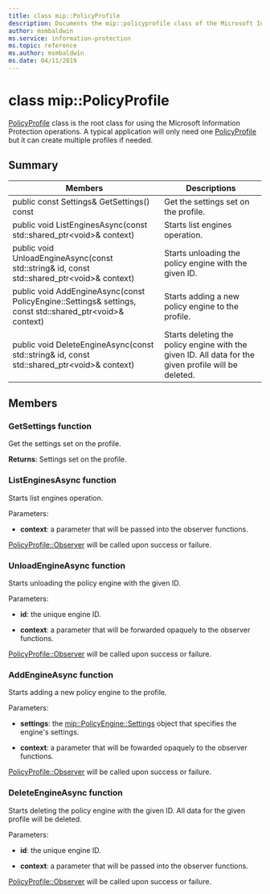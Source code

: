 ```yaml
---
title: class mip::PolicyProfile 
description: Documents the mip::policyprofile class of the Microsoft Information Protection (MIP) SDK.
author: msmbaldwin
ms.service: information-protection
ms.topic: reference
ms.author: msmbaldwin
ms.date: 04/11/2019
---
```


# class mip::PolicyProfile 
[PolicyProfile](class_mip_policyprofile.md) class is the root class for using the Microsoft Information Protection operations. A typical application will only need one [PolicyProfile](class_mip_policyprofile.md) but it can create multiple profiles if needed.
  
## Summary
 Members                        | Descriptions                                
--------------------------------|---------------------------------------------
public const Settings& GetSettings() const  |  Get the settings set on the profile.
public void ListEnginesAsync(const std::shared_ptr\<void\>& context)  |  Starts list engines operation.
public void UnloadEngineAsync(const std::string& id, const std::shared_ptr\<void\>& context)  |  Starts unloading the policy engine with the given ID.
public void AddEngineAsync(const PolicyEngine::Settings& settings, const std::shared_ptr\<void\>& context)  |  Starts adding a new policy engine to the profile.
public void DeleteEngineAsync(const std::string& id, const std::shared_ptr\<void\>& context)  |  Starts deleting the policy engine with the given ID. All data for the given profile will be deleted.
  
## Members
  
### GetSettings function
Get the settings set on the profile.

  
**Returns**: Settings set on the profile.
  
### ListEnginesAsync function
Starts list engines operation.

Parameters:  
* **context**: a parameter that will be passed into the observer functions. 


[PolicyProfile::Observer](class_mip_policyprofile_observer.md) will be called upon success or failure.
  
### UnloadEngineAsync function
Starts unloading the policy engine with the given ID.

Parameters:  
* **id**: the unique engine ID. 


* **context**: a parameter that will be forwarded opaquely to the observer functions. 


[PolicyProfile::Observer](class_mip_policyprofile_observer.md) will be called upon success or failure.
  
### AddEngineAsync function
Starts adding a new policy engine to the profile.

Parameters:  
* **settings**: the [mip::PolicyEngine::Settings](class_mip_policyengine_settings.md) object that specifies the engine's settings. 


* **context**: a parameter that will be fowarded opaquely to the observer functions. 


[PolicyProfile::Observer](class_mip_policyprofile_observer.md) will be called upon success or failure.
  
### DeleteEngineAsync function
Starts deleting the policy engine with the given ID. All data for the given profile will be deleted.

Parameters:  
* **id**: the unique engine ID. 


* **context**: a parameter that will be passed into the observer functions. 


[PolicyProfile::Observer](class_mip_policyprofile_observer.md) will be called upon success or failure.